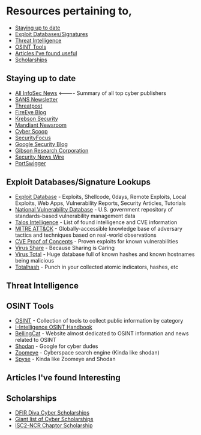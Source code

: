 
# Resources pertaining to, 
  - [Staying up to date](#staying-up-to-date)
  - [Exploit Databases/Signatures](#exploit-databases/signature-lookups)
  - [Threat Intelligence](#Threat-intelligence)
  - [OSINT Tools](#osint-tools)
  - [Articles I've found useful](#articles-i've-found-useful)
  - [Scholarships](#scholarships)

## Staying up to date
- [All InfoSec News](https://allinfosecnews.com/) <---- Summary of all top cyber publishers
- [SANS Newsletter](https://www.sans.org/newsletters/)
- [Threatpost](https://threatpost.com/)
- [FireEye Blog](https://www.fireeye.com/blog.html) 
- [Krebson Security](https://krebsonsecurity.com/)
- [Mandiant Newsroom](https://www.fireeye.com/company/newsroom.html)
- [Cyber Scoop](https://www.cyberscoop.com/)
- [SecurityFocus](https://www.securityfocus.com/)
- [Google Security Blog](https://security.googleblog.com/)
- [Gibson Research Corporation](https://www.grc.com/intro.htm) 
- [Security News Wire](https://securitynewswire.com/index.php/Home)
- [PortSwigger](https://portswigger.net/daily-swig)


## Exploit Databases/Signature Lookups
- [Exploit Database](https://www.exploit-db.com/) - Exploits, Shellcode, 0days, Remote Exploits, Local Exploits, Web Apps, Vulnerability Reports, Security Articles, Tutorials
- [National Vulnerability Database](https://nvd.nist.gov/) - U.S. government repository of standards-based vulnerability management data
- [Talos Intelligence](https://talosintelligence.com/vulnerability_reports/) - List of found intelligence and CVE information
- [MITRE ATT&CK](https://attack.mitre.org/) - Globally-accessible knowledge base of adversary tactics and techniques based on real-world observations
- [CVE Proof of Concepts](https://github.com/qazbnm456/awesome-cve-poc) - Proven exploits for known vulnerabilities
- [Virus Share](https://virusshare.com/) - Because Sharing is Caring
- [Virus Total](https://www.virustotal.com/gui/) - Huge database full of known hashes and known hostnames being malicious
- [Totalhash](https://totalhash.cymru.com/) - Punch in your collected atomic indicators, hashes, etc


## Threat Intelligence


## OSINT Tools
- [OSINT](https://osintframework.com/) - Collection of tools to collect public information by category
- [I-Intelligence OSINT Handbook](https://i-intelligence.eu/uploads/public-documents/OSINT_Handbook_2020.pdf)
- [BellingCat](https://www.bellingcat.com/) - Website almost dedicated to OSINT information and news related to OSINT
- [Shodan](https://www.shodan.io/) - Google for cyber dudes
- [Zoomeye](https://www.zoomeye.org/) - Cyberspace search engine (Kinda like shodan)
- [Spyse](https://spyse.com/) - Kinda like Zoomeye and Shodan


## Articles I've found Interesting


## Scholarships

- [DFIR Diva Cyber Scholarships](https://dfirdiva.com/scholarships)
- [Giant list of Cyber Scholarships](https://www.scholarships.com/financial-aid/college-scholarships/scholarship-directory/academic-major/cybersecurity)
- [ISC2-NCR Chaptor Scholarship](https://web.isc2ncrchapter.org/isc2-national-capital-region-scholarships/)
